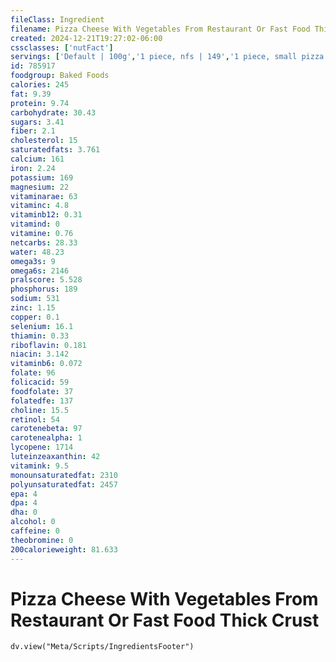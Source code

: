 ```yaml
---
fileClass: Ingredient
filename: Pizza Cheese With Vegetables From Restaurant Or Fast Food Thick Crust
created: 2024-12-21T19:27:02-06:00
cssclasses: ['nutFact']
servings: ['Default | 100g','1 piece, nfs | 149','1 piece, small pizza | 94','1 piece, medium pizza | 104','1 piece, large pizza | 149','1 piece, extra-large pizza | 155','1 personal size pizza (5-7" diameter) | 240','1 small pizza (8-10" diameter) | 566','1 medium pizza (11-12" diameter) | 828','1 large pizza (13-15" diameter) | 1192']
id: 785917
foodgroup: Baked Foods
calories: 245
fat: 9.39
protein: 9.74
carbohydrate: 30.43
sugars: 3.41
fiber: 2.1
cholesterol: 15
saturatedfats: 3.761
calcium: 161
iron: 2.24
potassium: 169
magnesium: 22
vitaminarae: 63
vitaminc: 4.8
vitaminb12: 0.31
vitamind: 0
vitamine: 0.76
netcarbs: 28.33
water: 48.23
omega3s: 9
omega6s: 2146
pralscore: 5.528
phosphorus: 189
sodium: 531
zinc: 1.15
copper: 0.1
selenium: 16.1
thiamin: 0.33
riboflavin: 0.181
niacin: 3.142
vitaminb6: 0.072
folate: 96
folicacid: 59
foodfolate: 37
folatedfe: 137
choline: 15.5
retinol: 54
carotenebeta: 97
carotenealpha: 1
lycopene: 1714
luteinzeaxanthin: 42
vitamink: 9.5
monounsaturatedfat: 2310
polyunsaturatedfat: 2457
epa: 4
dpa: 4
dha: 0
alcohol: 0
caffeine: 0
theobromine: 0
200calorieweight: 81.633
---
```


# Pizza Cheese With Vegetables From Restaurant Or Fast Food Thick Crust

```dataviewjs
dv.view("Meta/Scripts/IngredientsFooter")
```